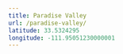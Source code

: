 ```yaml
---
title: Paradise Valley
url: /paradise-valley/
latitude: 33.5324295
longitude: -111.95051230000001
---
```

